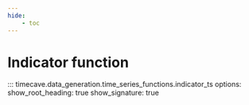 ```yaml
---
hide:
    - toc
---
```


# Indicator function

::: timecave.data_generation.time_series_functions.indicator_ts
    options:
        show_root_heading: true
        show_signature: true